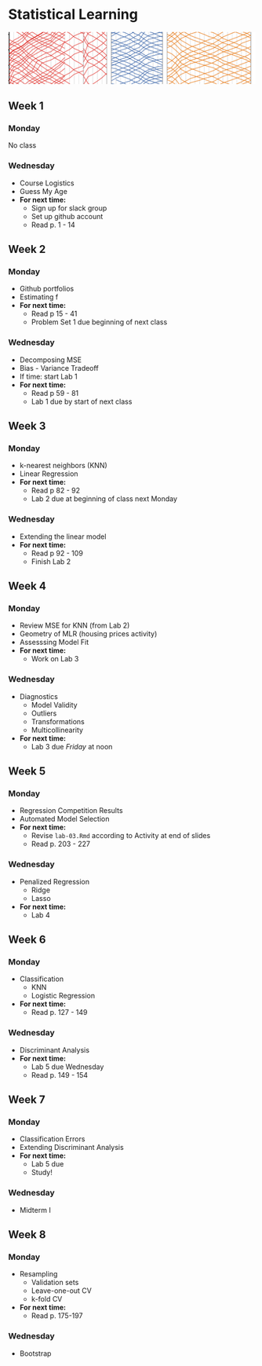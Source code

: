 # Statistical Learning

![](figs/cross-lines.png)

## Week 1

### Monday

No class

### Wednesday

- Course Logistics
- Guess My Age
- **For next time:**
    - Sign up for slack group
    - Set up github account
    - Read p. 1 - 14


## Week 2

### Monday
- Github portfolios
- Estimating f
- **For next time:**
   - Read p 15 - 41
   - Problem Set 1 due beginning of next class

### Wednesday
- Decomposing MSE
- Bias - Variance Tradeoff
- If time: start Lab 1
- **For next time:**
    - Read p 59 - 81
    - Lab 1 due by start of next class
    
    
## Week 3

### Monday
- k-nearest neighbors (KNN)
- Linear Regression
- **For next time:**
   - Read p 82 - 92
   - Lab 2 due at beginning of class next Monday

### Wednesday
- Extending the linear model
- **For next time:**
    - Read p 92 - 109
    - Finish Lab 2


## Week 4

### Monday
- Review MSE for KNN (from Lab 2)
- Geometry of MLR (housing prices activity)
- Assesssing Model Fit
- **For next time:**
    - Work on Lab 3
    
### Wednesday
- Diagnostics
    - Model Validity
    - Outliers
    - Transformations
    - Multicollinearity
- **For next time:**
    - Lab 3 due *Friday* at noon
    

## Week 5

### Monday
- Regression Competition Results
- Automated Model Selection
- **For next time:**
    - Revise `lab-03.Rmd` according to Activity at end of slides
    - Read p. 203 - 227
    
### Wednesday
- Penalized Regression
    - Ridge
    - Lasso
- **For next time:**
    - Lab 4
    
    
## Week 6

### Monday
- Classification
    - KNN
    - Logistic Regression
- **For next time:**
    - Read p. 127 - 149
    
### Wednesday
- Discriminant Analysis
- **For next time:**
    - Lab 5 due Wednesday
    - Read p. 149 - 154
    
    
## Week 7

### Monday
- Classification Errors
- Extending Discriminant Analysis
- **For next time:**
    - Lab 5 due
    - Study!
    
### Wednesday
- Midterm I


## Week 8

### Monday
- Resampling
    - Validation sets
    - Leave-one-out CV
    - k-fold CV
- **For next time:**
    - Read p. 175-197
    
### Wednesday
- Bootstrap

